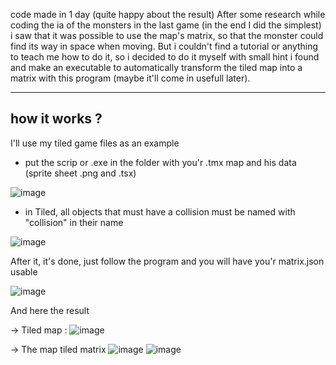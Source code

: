 code made in 1 day (quite happy about the result)
After some research while coding the ia of the monsters in the last game (in the end I did the simplest) i saw that it was possible to use the map's matrix, so that the monster could find its way in space when moving.
But i couldn't find a tutorial or anything to teach me how to do it, so i decided to do it myself with small hint i found and make an executable to automatically transform the tiled map into a matrix with this program (maybe it'll come in usefull later).

_________________________________

## **how it works ?**

I'll use my tiled game files as an example
- put the scrip or .exe in the folder with you'r .tmx map and his data (sprite sheet .png and .tsx)

![image](https://github.com/PheY29/.tmx-to-Matrix/assets/131706411/0fb34d7a-0e9f-4a37-9855-4daadd61fb83)

- in Tiled, all objects that must have a collision must be named with "collision" in their name

![image](https://github.com/PheY29/.tmx-to-Matrix/assets/131706411/b6a14735-1ad9-40ad-ac92-d992e17b7d19)

After it, it's done, just follow the program and you will have you'r matrix.json usable

![image](https://github.com/PheY29/.tmx-to-Matrix/assets/131706411/8e492ce3-56d0-4a95-8bdd-4d65bf58e1cd)

And here the result

-> Tiled map :
![image](https://github.com/PheY29/.tmx-to-Matrix/assets/131706411/71272747-399e-40f9-9196-5665593317a0)

-> The map tiled matrix
![image](https://github.com/PheY29/.tmx-to-Matrix/assets/131706411/22994498-0ede-41d6-b5cb-acdee4a2101f)
![image](https://github.com/PheY29/.tmx-to-Matrix/assets/131706411/058d1846-7860-4d26-8f41-8f0395f5890e)

